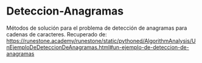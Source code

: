 # Deteccion-Anagramas
Métodos de solución para el problema de detección de anagramas para cadenas de caracteres.
Recuperado de: https://runestone.academy/runestone/static/pythoned/AlgorithmAnalysis/UnEjemploDeDeteccionDeAnagramas.html#un-ejemplo-de-deteccion-de-anagramas
